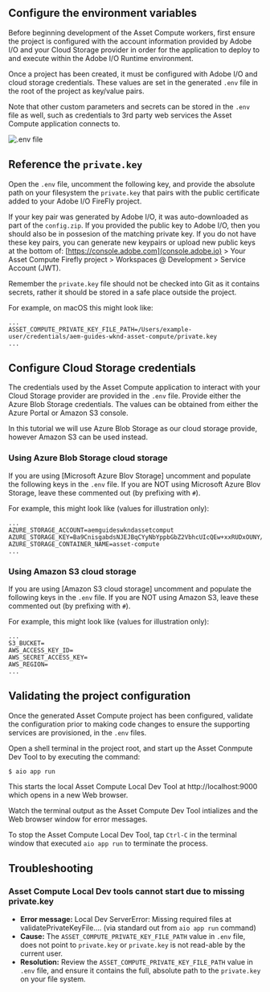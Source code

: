 
## Configure the environment variables

Before beginning development of the Asset Compute workers, first ensure the project is configured with the account information provided by Adobe I/O and your Cloud Storage provider in order for the application to deploy to and execute within the Adobe I/O Runtime environment.

Once a project has been created, it must be configured with Adobe I/O and cloud storage credentials. These values are set in the generated `.env` file in the root of the project as key/value pairs.

Note that other custom parameters and secrets can be stored in the `.env` file as well, such as credentials to 3rd party web services the Asset Compute application connects to.

![\.env file](assets/asset-compute-project/env-file.png)

## Reference the `private.key`

Open the `.env` file, uncomment the following key, and provide the absolute path on your filesystem the `private.key` that pairs with the public certificate added to your Adobe I/O FireFly project.

If your key pair was generated by Adobe I/O, it was auto-downloaded as part of the  `config.zip`.
If you provided the public key to Adobe I/O, then you should also be in possesion of the matching private key.
If you do not have these key pairs, you can generate new keypairs or upload new public keys at the bottom of:
[https://console.adobe.com](console.adobe.io) > Your Asset Compute Firefly project > Workspaces @ Development > Service Account (JWT).

Remember the `private.key` file should not be checked into Git as it contains secrets, rather it should be stored in a safe place outside the project.

For example, on macOS this might look like:

```
...
ASSET_COMPUTE_PRIVATE_KEY_FILE_PATH=/Users/example-user/credentials/aem-guides-wknd-asset-compute/private.key
...
```

## Configure Cloud Storage credentials

The credentials used by the Asset Compute application to interact with your Cloud Storage provider are provided in the `.env` file. Provide either the Azure Blob Storage credentials. The values can be obtained from either the Azure Portal or Amazon S3 console.

In this tutorial we will use Azure Blob Storage as our cloud storage provide, however Amazon S3 can be used instead.

### Using Azure Blob Storage cloud storage

If you are using [Microsoft Azure Blov Storage] uncomment and populate the following keys in the `.env` file. 
If you are NOT using Microsoft Azure Blov Storage, leave these commented out (by prefixing with `#`).

For example, this might look like (values for illustration only):

```
...
AZURE_STORAGE_ACCOUNT=aemguideswkndassetcomput
AZURE_STORAGE_KEY=Ba9CnisgabdsNJEJBqCYyNbYppbGbZ2VbhcUIcQEw+xxRUDxOUNY/eExll0vwoLsPt/OvbM+B7pkUdpEe7zJhg==
AZURE_STORAGE_CONTAINER_NAME=asset-compute
...
```

### Using Amazon S3 cloud storage

If you are using [Amazon S3 cloud storage] uncomment and populate the following keys in the `.env` file. 
If you are NOT using Amazon S3, leave these commented out (by prefixing with `#`).

For example, this might look like (values for illustration only):

```
...
S3_BUCKET=
AWS_ACCESS_KEY_ID=
AWS_SECRET_ACCESS_KEY=
AWS_REGION=
...
```

## Validating the project configuration

Once the generated Asset Compute project has been configured, validate the configuration prior to making code changes to ensure the supporting services are provisioned, in the `.env` files.

Open a shell terminal in the project root, and start up the Asset Conmpute Dev Tool to by executing the command:

```
$ aio app run
```

This starts the local Asset Compute Local Dev Tool at http://localhost:9000 which opens in a new Web browser.

Watch the terminal output as the Asset Compute Dev Tool intializes and the Web browser window for error messages.

To stop the Asset Compute Local Dev Tool, tap `Ctrl-C` in the terminal window that executed `aio app run` to terminate the process.


## Troubleshooting

### Asset Compute Local Dev tools cannot start due to missing private.key

+ __Error message:__ Local Dev ServerError: Missing required files at validatePrivateKeyFile.... (via standard out from `aio app run` command)
+ __Cause:__ The `ASSET_COMPUTE_PRIVATE_KEY_FILE_PATH` value in `.env` file, does not point to `private.key` or `private.key` is not read-able by the current user.
+ __Resolution:__ Review the `ASSET_COMPUTE_PRIVATE_KEY_FILE_PATH` value in `.env` file, and ensure it contains the full, absolute path to the `private.key` on your file system.
